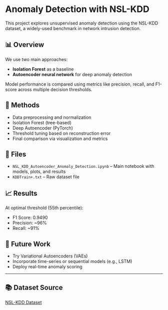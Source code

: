 # Anomaly Detection with NSL-KDD

This project explores unsupervised anomaly detection using the NSL-KDD dataset, a widely-used benchmark in network intrusion detection.

## 📊 Overview

We use two main approaches:
- **Isolation Forest** as a baseline
- **Autoencoder neural network** for deep anomaly detection

Model performance is compared using metrics like precision, recall, and F1-score across multiple decision thresholds.

## 🔧 Methods

- Data preprocessing and normalization
- Isolation Forest (tree-based)
- Deep Autoencoder (PyTorch)
- Threshold tuning based on reconstruction error
- Final comparison via visualization and metrics

## 📁 Files

- `NSL_KDD_Autoencoder_Anomaly_Detection.ipynb` – Main notebook with models, plots, and results
- `KDDTrain+.txt` – Raw dataset file

## 📈 Results

At optimal threshold (55th percentile):
- F1 Score: 0.9490
- Precision: ~96%
- Recall: ~91%

## 🚀 Future Work

- Try Variational Autoencoders (VAEs)
- Incorporate time-series or sequential models (e.g., LSTM)
- Deploy real-time anomaly scoring

---

## 📚 Dataset Source

[NSL-KDD Dataset](https://www.unb.ca/cic/datasets/nsl.html)
